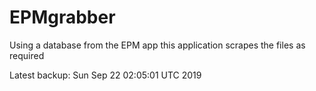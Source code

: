 # EPMgrabber
Using a database from the EPM app this application scrapes the files as required


Latest backup: Sun Sep 22 02:05:01 UTC 2019
